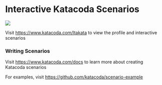 # Interactive Katacoda Scenarios

[![](http://shields.katacoda.com/katacoda/ltakata/count.svg)](https://www.katacoda.com/ltakata "Get your profile on Katacoda.com")

Visit https://www.katacoda.com/ltakata to view the profile and interactive scenarios

### Writing Scenarios
Visit https://www.katacoda.com/docs to learn more about creating Katacoda scenarios

For examples, visit https://github.com/katacoda/scenario-example
